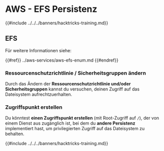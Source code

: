 # AWS - EFS Persistenz

{{#include ../../../banners/hacktricks-training.md}}

## EFS

Für weitere Informationen siehe:

{{#ref}}
../aws-services/aws-efs-enum.md
{{#endref}}

### Ressourcenschutzrichtlinie / Sicherheitsgruppen ändern

Durch das Ändern der **Ressourcenschutzrichtlinie und/oder Sicherheitsgruppen** kannst du versuchen, deinen Zugriff auf das Dateisystem aufrechtzuerhalten.

### Zugriffspunkt erstellen

Du könntest **einen Zugriffspunkt erstellen** (mit Root-Zugriff auf `/`), der von einem Dienst aus zugänglich ist, bei dem du **andere Persistenz** implementiert hast, um privilegierten Zugriff auf das Dateisystem zu behalten.

{{#include ../../../banners/hacktricks-training.md}}
